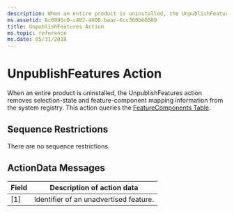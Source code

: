 ```yaml
---
description: When an entire product is uninstalled, the UnpublishFeatures action removes selection-state and feature-component mapping information from the system registry. This action queries the FeatureComponents Table.
ms.assetid: 8c6995c0-c482-4008-baac-6cc368b66089
title: UnpublishFeatures Action
ms.topic: reference
ms.date: 05/31/2018
---
```


# UnpublishFeatures Action

When an entire product is uninstalled, the UnpublishFeatures action removes selection-state and feature-component mapping information from the system registry. This action queries the [FeatureComponents Table](featurecomponents-table.md).

## Sequence Restrictions

There are no sequence restrictions.

## ActionData Messages



| Field | Description of action data             |
|-------|----------------------------------------|
| \[1\] | Identifier of an unadvertised feature. |



 

 

 



